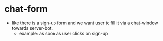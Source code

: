 # chat-form

* like there is a sign-up form and we want user to fill it via a chat-window towards server-bot.
  * example: as soon as user clicks on sign-up
